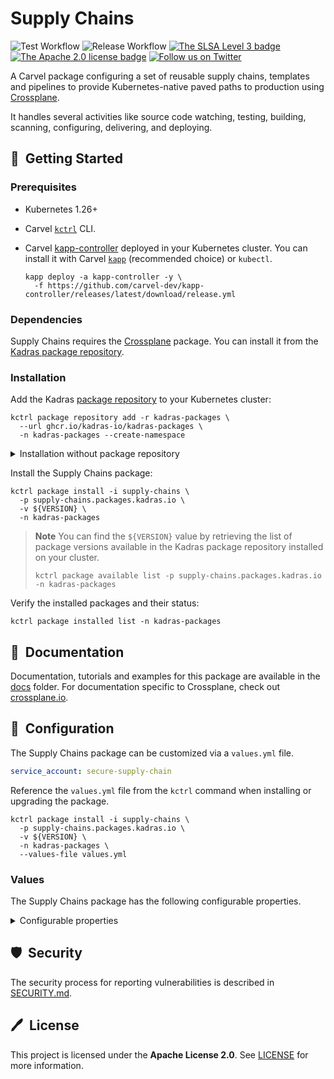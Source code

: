 # Supply Chains

![Test Workflow](https://github.com/kadras-io/supply-chains/actions/workflows/test.yml/badge.svg)
![Release Workflow](https://github.com/kadras-io/supply-chains/actions/workflows/release.yml/badge.svg)
[![The SLSA Level 3 badge](https://slsa.dev/images/gh-badge-level3.svg)](https://slsa.dev/spec/v1.0/levels)
[![The Apache 2.0 license badge](https://img.shields.io/badge/License-Apache_2.0-blue.svg)](https://opensource.org/licenses/Apache-2.0)
[![Follow us on Twitter](https://img.shields.io/static/v1?label=Twitter&message=Follow&color=1DA1F2)](https://twitter.com/kadrasIO)

A Carvel package configuring a set of reusable supply chains, templates and pipelines to provide Kubernetes-native paved paths to production using [Crossplane](https://crossplane.io).

It handles several activities like source code watching, testing, building, scanning, configuring, delivering, and deploying.

## 🚀&nbsp; Getting Started

### Prerequisites

* Kubernetes 1.26+
* Carvel [`kctrl`](https://carvel.dev/kapp-controller/docs/latest/install/#installing-kapp-controller-cli-kctrl) CLI.
* Carvel [kapp-controller](https://carvel.dev/kapp-controller) deployed in your Kubernetes cluster. You can install it with Carvel [`kapp`](https://carvel.dev/kapp/docs/latest/install) (recommended choice) or `kubectl`.

  ```shell
  kapp deploy -a kapp-controller -y \
    -f https://github.com/carvel-dev/kapp-controller/releases/latest/download/release.yml
  ```

### Dependencies

Supply Chains requires the [Crossplane](https://github.com/kadras-io/package-for-crossplane) package. You can install it from the [Kadras package repository](https://github.com/kadras-io/kadras-packages).

### Installation

Add the Kadras [package repository](https://github.com/kadras-io/kadras-packages) to your Kubernetes cluster:

  ```shell
  kctrl package repository add -r kadras-packages \
    --url ghcr.io/kadras-io/kadras-packages \
    -n kadras-packages --create-namespace
  ```

<details><summary>Installation without package repository</summary>
The recommended way of installing the Supply Chains package is via the Kadras <a href="https://github.com/kadras-io/kadras-packages">package repository</a>. If you prefer not using the repository, you can add the package definition directly using <a href="https://carvel.dev/kapp/docs/latest/install"><code>kapp</code></a> or <code>kubectl</code>.

  ```shell
  kubectl create namespace kadras-packages
  kapp deploy -a supply-chains-package -n kadras-packages -y \
    -f https://github.com/kadras-io/supply-chains/releases/latest/download/metadata.yml \
    -f https://github.com/kadras-io/supply-chains/releases/latest/download/package.yml
  ```
</details>

Install the Supply Chains package:

  ```shell
  kctrl package install -i supply-chains \
    -p supply-chains.packages.kadras.io \
    -v ${VERSION} \
    -n kadras-packages
  ```

> **Note**
> You can find the `${VERSION}` value by retrieving the list of package versions available in the Kadras package repository installed on your cluster.
> 
>   ```shell
>   kctrl package available list -p supply-chains.packages.kadras.io -n kadras-packages
>   ```

Verify the installed packages and their status:

  ```shell
  kctrl package installed list -n kadras-packages
  ```

## 📙&nbsp; Documentation

Documentation, tutorials and examples for this package are available in the [docs](docs) folder.
For documentation specific to Crossplane, check out [crossplane.io](https://crossplane.io).

## 🎯&nbsp; Configuration

The Supply Chains package can be customized via a `values.yml` file.

  ```yaml
  service_account: secure-supply-chain
  ```

Reference the `values.yml` file from the `kctrl` command when installing or upgrading the package.

  ```shell
  kctrl package install -i supply-chains \
    -p supply-chains.packages.kadras.io \
    -v ${VERSION} \
    -n kadras-packages \
    --values-file values.yml
  ```

### Values

The Supply Chains package has the following configurable properties.

<details><summary>Configurable properties</summary>

| Config | Default | Description |
|-------|-------------------|-------------|
| `service_account` | `supply-chain` | The default `ServiceAccount` used by the supply chain. |

</details>

## 🛡️&nbsp; Security

The security process for reporting vulnerabilities is described in [SECURITY.md](SECURITY.md).

## 🖊️&nbsp; License

This project is licensed under the **Apache License 2.0**. See [LICENSE](LICENSE) for more information.
